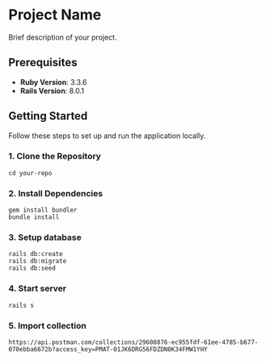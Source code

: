 # Project Name

Brief description of your project.

## Prerequisites

- **Ruby Version**: 3.3.6
- **Rails Version**: 8.0.1

## Getting Started

Follow these steps to set up and run the application locally.

### 1. Clone the Repository

	cd your-repo

### 2. Install Dependencies
	
	gem install bundler
	bundle install

### 3. Setup database
	
	rails db:create
	rails db:migrate
	rails db:seed

### 4. Start server
	
	rails s

### 5. Import collection
	https://api.postman.com/collections/29608876-ec955fdf-61ee-4785-b677-070ebba6672b?access_key=PMAT-01JK6DRG56FDZDN0K34FMW1YHY


